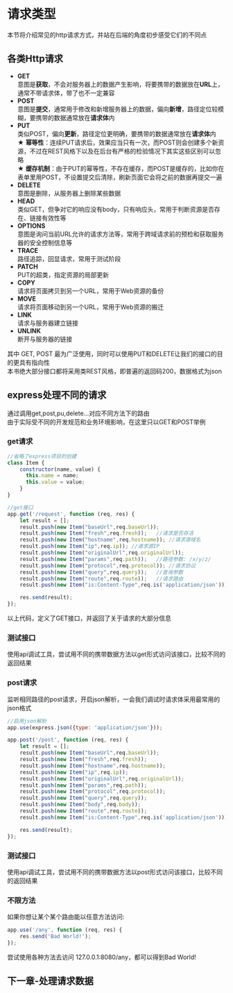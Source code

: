 # 请求类型

本节将介绍常见的http请求方式，并站在后端的角度初步感受它们的不同点

## 各类Http请求

- **GET**  
意图是**获取**，不会对服务器上的数据产生影响，将要携带的数据放在**URL**上，通常不带请求体，带了也不一定兼容
- **POST**  
意图是**提交**，通常用于修改和新增服务器上的数据，偏向**新增**，路径定位较模糊，要携带的数据通常放在**请求体**内
- **PUT**  
类似POST，偏向**更新**，路径定位更明确，要携带的数据通常放在**请求体**内  
★ **幂等性**：连续PUT请求后，效果应当只有一次，而POST则会创建多个新资源，不过在REST风格下以及在后台有严格的检验情况下其实这些区别可以忽略  
★ **缓存机制**：由于PUT的幂等性，不存在缓存，而POST是缓存的，比如你在表单里用POST，不设置提交后清除，刷新页面它会将之前的数据再提交一遍
- **DELETE**  
意图是删除，从服务器上删除某些数据
- **HEAD**  
类似GET，但争对它的响应没有body，只有响应头，常用于判断资源是否存在、链接有效性等
- **OPTIONS**  
意图是询问当前URL允许的请求方法等，常用于跨域请求前的预检和获取服务器的安全控制信息等
- **TRACE**  
路径追踪，回显请求，常用于测试阶段
- **PATCH**  
PUT的超类，指定资源的局部更新
- **COPY**  
请求将页面拷贝到另一个URL，常用于Web资源的备份
- **MOVE**  
请求将页面移动到另一个URL，常用于Web资源的搬迁
- **LINK**  
请求与服务器建立链接
- **UNLINK**  
断开与服务器的链接

其中 GET, POST 最为广泛使用，同时可以使用PUT和DELETE让我们的接口的目的更具有指向性  
本书绝大部分接口都将采用类REST风格，即普遍的返回码200，数据格式为json

## express处理不同的请求

通过调用get,post,pu,delete...对应不同方法下的路由  
由于实际受不同的开发规范和业务环境影响，在这里只以GET和POST举例

### get请求
```js
//省略了express项目的创建
class Item {
    constructor(name, value) {
      this.name = name;
      this.value = value;
    }
}

//get接口
app.get('/request', function (req, res) {
    let result = [];
    result.push(new Item("baseUrl",req.baseUrl));
    result.push(new Item("fresh",req.fresh));   //请求是否存活
    result.push(new Item("hostname",req.hostname)); //请求源域名
    result.push(new Item("ip",req.ip)); //请求源IP
    result.push(new Item("originalUrl",req.originalUrl));
    result.push(new Item("params",req.path));   //路径参数: /x/y/z/
    result.push(new Item("protocol",req.protocol)); //请求协议
    result.push(new Item("query",req.query));   //查询参数
    result.push(new Item("route",req.route));   //请求路由
    result.push(new Item("is:Content-Type",req.is('application/json')));

    res.send(result);
});
```
以上代码，定义了GET接口，并返回了关于请求的大部分信息

### 测试接口
使用api调试工具，尝试用不同的携带数据方法以get形式访问该接口，比较不同的返回结果

### post请求
监听相同路径的post请求，开启json解析，一会我们调试时请求体采用最常用的json格式
```js
//启用json解析
app.use(express.json({type: 'application/json'}));

app.post('/post', function (req, res) {
    let result = [];
    result.push(new Item("baseUrl",req.baseUrl));
    result.push(new Item("fresh",req.fresh));
    result.push(new Item("hostname",req.hostname));
    result.push(new Item("ip",req.ip));
    result.push(new Item("originalUrl",req.originalUrl));
    result.push(new Item("params",req.path));
    result.push(new Item("protocol",req.protocol));
    result.push(new Item("query",req.query));
    result.push(new Item("body",req.body));
    result.push(new Item("route",req.route));
    result.push(new Item("is:Content-Type",req.is('application/json')));

    res.send(result);
});
```

### 测试接口
使用api调试工具，尝试用不同的携带数据方法以post形式访问该接口，比较不同的返回结果

### 不限方法

如果你想让某个某个路由能以任意方法访问:
```js
app.use('/any', function (req, res) {
    res.send('Bad World!');
});
```
尝试使用各种方法去访问 127.0.0.1:8080/any，都可以得到Bad World!

## 下一章-处理请求数据